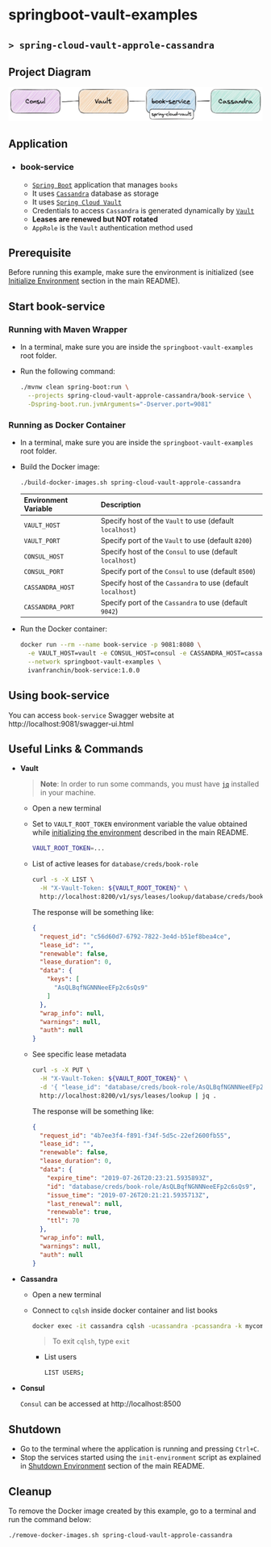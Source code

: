 # springboot-vault-examples
## `> spring-cloud-vault-approle-cassandra`

## Project Diagram

![project-diagram](../documentation/spring-cloud-vault-approle-cassandra.jpeg)

## Application

- ### book-service

  - [`Spring Boot`](https://docs.spring.io/spring-boot/index.html) application that manages `books`
  - It uses [`Cassandra`](https://cassandra.apache.org/) database as storage
  - It uses [`Spring Cloud Vault`](https://cloud.spring.io/spring-cloud-vault/reference/html/)
  - Credentials to access `Cassandra` is generated dynamically by [`Vault`](https://www.vaultproject.io)
  - **Leases are renewed but NOT rotated**
  - `AppRole` is the `Vault` authentication method used

## Prerequisite

Before running this example, make sure the environment is initialized (see [Initialize Environment](https://github.com/ivangfr/springboot-vault-examples#initialize-environment) section in the main README).

## Start book-service

### Running with Maven Wrapper

- In a terminal, make sure you are inside the `springboot-vault-examples` root folder.

- Run the following command:
  ```bash
  ./mvnw clean spring-boot:run \
    --projects spring-cloud-vault-approle-cassandra/book-service \
    -Dspring-boot.run.jvmArguments="-Dserver.port=9081"
  ```

### Running as Docker Container

- In a terminal, make sure you are inside the `springboot-vault-examples` root folder.
  
- Build the Docker image:
  ```bash
  ./build-docker-images.sh spring-cloud-vault-approle-cassandra
  ```
  | Environment Variable | Description                                                  |
  |----------------------|--------------------------------------------------------------|
  | `VAULT_HOST`         | Specify host of the `Vault` to use (default `localhost`)     |
  | `VAULT_PORT`         | Specify port of the `Vault` to use (default `8200`)          |
  | `CONSUL_HOST`        | Specify host of the `Consul` to use (default `localhost`)    |
  | `CONSUL_PORT`        | Specify port of the `Consul` to use (default `8500`)         |
  | `CASSANDRA_HOST`     | Specify host of the `Cassandra` to use (default `localhost`) |
  | `CASSANDRA_PORT`     | Specify port of the `Cassandra` to use (default `9042`)      |

- Run the Docker container:
  ```bash
  docker run --rm --name book-service -p 9081:8080 \
    -e VAULT_HOST=vault -e CONSUL_HOST=consul -e CASSANDRA_HOST=cassandra \
    --network springboot-vault-examples \
    ivanfranchin/book-service:1.0.0
  ```

## Using book-service

You can access `book-service` Swagger website at http://localhost:9081/swagger-ui.html

## Useful Links & Commands

- **Vault**

  > **Note**: In order to run some commands, you must have [`jq`](https://jqlang.github.io/jq/) installed in your machine.

  - Open a new terminal
    
  - Set to `VAULT_ROOT_TOKEN` environment variable the value obtained while [initializing the environment](https://github.com/ivangfr/springboot-vault-examples#initialize-environment) described in the main README.
    ```bash
    VAULT_ROOT_TOKEN=...
    ```

  - List of active leases for `database/creds/book-role`
    ```bash
    curl -s -X LIST \
      -H "X-Vault-Token: ${VAULT_ROOT_TOKEN}" \
      http://localhost:8200/v1/sys/leases/lookup/database/creds/book-role | jq .
    ```
     
    The response will be something like:
    ```json
    {
      "request_id": "c56d60d7-6792-7822-3e4d-b51ef8bea4ce",
      "lease_id": "",
      "renewable": false,
      "lease_duration": 0,
      "data": {
        "keys": [
          "AsQLBqfNGNNNeeEFp2c6sQs9"
        ]
      },
      "wrap_info": null,
      "warnings": null,
      "auth": null
    }
    ```

  - See specific lease metadata
    ```bash
    curl -s -X PUT \
      -H "X-Vault-Token: ${VAULT_ROOT_TOKEN}" \
      -d '{ "lease_id": "database/creds/book-role/AsQLBqfNGNNNeeEFp2c6sQs9" }' \
      http://localhost:8200/v1/sys/leases/lookup | jq .
    ```
     
    The response will be something like:
    ```json
    {
      "request_id": "4b7ee3f4-f891-f34f-5d5c-22ef2600fb55",
      "lease_id": "",
      "renewable": false,
      "lease_duration": 0,
      "data": {
        "expire_time": "2019-07-26T20:23:21.5935893Z",
        "id": "database/creds/book-role/AsQLBqfNGNNNeeEFp2c6sQs9",
        "issue_time": "2019-07-26T20:21:21.5935713Z",
        "last_renewal": null,
        "renewable": true,
        "ttl": 70
      },
      "wrap_info": null,
      "warnings": null,
      "auth": null
    }
    ```

- **Cassandra**

  - Open a new terminal

  - Connect to `cqlsh` inside docker container and list books
    ```bash
    docker exec -it cassandra cqlsh -ucassandra -pcassandra -k mycompany
    ```
    > To exit `cqlsh`, type `exit`

    - List users
      ```bash
      LIST USERS;
      ```

- **Consul**

  `Consul` can be accessed at http://localhost:8500

## Shutdown

- Go to the terminal where the application is running and pressing `Ctrl+C`.
- Stop the services started using the `init-environment` script as explained in [Shutdown Environment](https://github.com/ivangfr/springboot-vault-examples#shutdown-environment) section of the main README.

## Cleanup

To remove the Docker image created by this example, go to a terminal and run the command below:
```bash
./remove-docker-images.sh spring-cloud-vault-approle-cassandra
```
